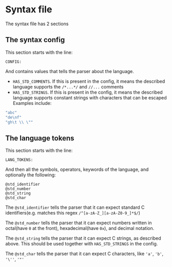 # Syntax file
The syntax file has 2 sections
## The syntax config
This section starts with the line:
```
CONFIG:
```
And contains values that tells the parser about the language.
- `HAS_STD_COMMENTS`. If this is present in the config, it means the described language supports the `/*...*/` and `//...` comments
- `HAS_STD_STRINGS`. If this is present in the config, it means the described language supports constant strings with characters that can be escaped<br/>
Examples include:
```c
"abc"
"de\nf"
"gh\t \\ \""
```
## The language tokens
This section starts with the line:
```
LANG_TOKENS:
```
And then all the symbols, operators, keywords of the language, and optionally the following:
```
@std_identifier
@std_number
@std_string
@std_char
```
The `@std_identifier` tells the parser that it can expect standard C identifiers(e.g. matches this regex `/^[a-zA-Z_][a-zA-Z0-9_]*$/`)

The `@std_number` tells the parser that it can expect numbers written in octal(have `0` at the front), hexadecimal(have `0x`), and decimal notation.

The `@std_string` tells the parser that it can expect C strings, as described above. This should be used together with `HAS_STD_STRINGS` in the config.

The `@std_char` tells the parser that it can expect C characters, like `'a'`, `'b'`, `'\''`, `'"'`